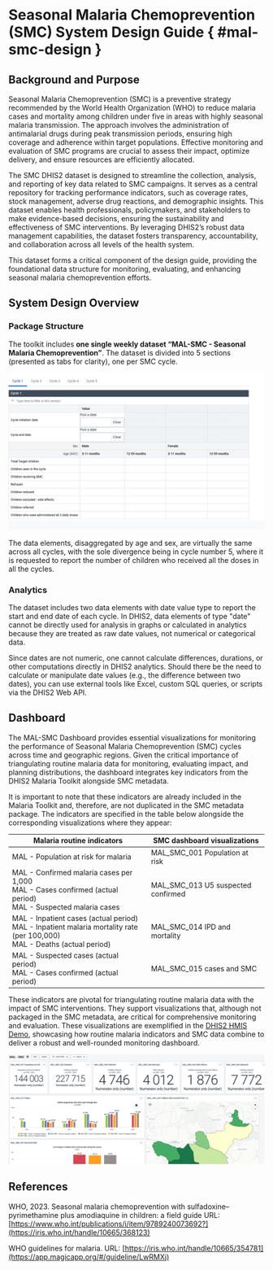 # Seasonal Malaria Chemoprevention (SMC) System Design Guide { #mal-smc-design }

## Background and Purpose

Seasonal Malaria Chemoprevention (SMC) is a preventive strategy recommended by the World Health Organization (WHO) to
reduce malaria cases and mortality among children under five in areas with highly seasonal malaria transmission. The
approach involves the administration of antimalarial drugs during peak transmission periods, ensuring high coverage and
adherence within target populations. Effective monitoring and evaluation of SMC programs are crucial to assess their
impact, optimize delivery, and ensure resources are efficiently allocated.

The SMC DHIS2 dataset is designed to streamline the collection, analysis, and reporting of key data related to SMC
campaigns. It serves as a central repository for tracking performance indicators, such as coverage rates, stock
management, adverse drug reactions, and demographic insights. This dataset enables health professionals, policymakers,
and stakeholders to make evidence-based decisions, ensuring the sustainability and effectiveness of SMC interventions.
By leveraging DHIS2’s robust data management capabilities, the dataset fosters transparency, accountability, and
collaboration across all levels of the health system.

This dataset forms a critical component of the design guide, providing the foundational data structure for monitoring,
evaluating, and enhancing seasonal malaria chemoprevention efforts.

## System Design Overview

### Package Structure

The toolkit includes **one single weekly dataset “MAL-SMC - Seasonal Malaria Chemoprevention”**. The dataset is divided
into 5 sections (presented as tabs for clarity), one per SMC cycle.

![SMC data entry form](resources/images/SMC_001.png)

The data elements, disaggregated by age and sex, are virtually the same across all cycles, with the sole divergence
being in cycle number 5, where it is requested to report the number of children who received all the doses in all the
cycles.

### Analytics

The dataset includes two data elements with date value type to report the start and end date of each cycle. In DHIS2,
data elements of type "date" cannot be directly used for analysis in graphs or calculated in analytics because they are
treated as raw date values, not numerical or categorical data.

Since dates are not numeric, one cannot calculate differences, durations, or other computations directly in DHIS2
analytics. Should there be the need to calculate or manipulate date values (e.g., the difference between two dates), you
can use external tools like Excel, custom SQL queries, or scripts via the DHIS2 Web API.

## Dashboard

The MAL-SMC Dashboard provides essential visualizations for monitoring the performance of Seasonal Malaria
Chemoprevention (SMC) cycles across time and geographic regions. Given the critical importance of triangulating routine
malaria data for monitoring, evaluating impact, and planning distributions, the dashboard integrates key indicators from
the DHIS2 Malaria Toolkit alongside SMC metadata.

It is important to note that these indicators are already included in the Malaria Toolkit and, therefore, are not
duplicated in the SMC metadata package. The indicators are specified in the table below alongside the corresponding
visualizations where they appear:

| Malaria routine indicators                                                                                                      | SMC dashboard visualizations       |
|---------------------------------------------------------------------------------------------------------------------------------|------------------------------------|
| MAL - Population at risk for malaria                                                                                            | MAL_SMC_001 Population at risk     |
| MAL - Confirmed malaria cases per 1,000<br> MAL - Cases confirmed (actual period)<br>MAL - Suspected malaria cases              | MAL_SMC_013 U5 suspected confirmed |
| MAL - Inpatient cases (actual period)<br>MAL - Inpatient malaria mortality rate (per 100,000) <br> MAL - Deaths (actual period) | MAL_SMC_014 IPD and mortality      |                                |
| MAL - Suspected cases (actual period) <br> MAL - Cases confirmed (actual period)                                                | MAL_SMC_015 cases and SMC          |

These indicators are pivotal for triangulating routine malaria data with the impact of SMC interventions. They support
visualizations that, although not packaged in the SMC metadata, are critical for comprehensive monitoring and
evaluation. These visualizations are exemplified in the [DHIS2 HMIS Demo](https://demos.dhis2.org/hmis), showcasing how
routine malaria indicators and SMC data combine to deliver a robust and well-rounded monitoring dashboard.

![SMC dashboard](resources/images/SMC_002.png)

## References

WHO, 2023. Seasonal malaria chemoprevention with sulfadoxine–pyrimethamine plus amodiaquine in children: a field guide
URL: [https://www.who.int/publications/i/item/9789240073692?](https://iris.who.int/handle/10665/368123)

WHO guidelines for malaria.
URL: [https://iris.who.int/handle/10665/354781](https://app.magicapp.org/#/guideline/LwRMXj)
